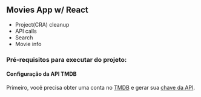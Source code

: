 ## Movies App w/ React

- Project(CRA) cleanup
- API calls
- Search
- Movie info

### Pré-requisitos para executar do projeto:

#### Configuração da API TMDB

Primeiro, você precisa obter uma conta no [TMDB](https://www.themoviedb.org) e gerar sua [chave da API](https://www.themoviedb.org/faq/api).
